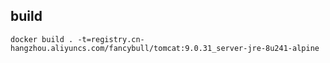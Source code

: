 ## build
```shell
docker build . -t=registry.cn-hangzhou.aliyuncs.com/fancybull/tomcat:9.0.31_server-jre-8u241-alpine
```
